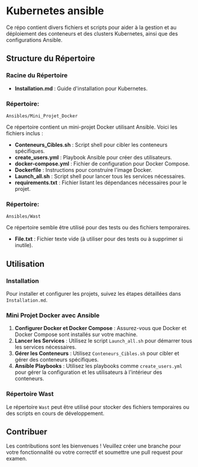 # Kubernetes ansible 


Ce répo contient divers fichiers et scripts pour aider à la gestion et au déploiement des conteneurs et des clusters Kubernetes, ainsi que des configurations Ansible.

## Structure du Répertoire

### Racine du Répertoire

- **Installation.md** : Guide d'installation pour Kubernetes.

### Répertoire:
 `Ansibles/Mini_Projet_Docker`

Ce répertoire contient un mini-projet Docker utilisant Ansible. Voici les fichiers inclus :

- **Conteneurs_Cibles.sh** : Script shell pour cibler les conteneurs spécifiques.
- **create_users.yml** : Playbook Ansible pour créer des utilisateurs.
- **docker-compose.yml** : Fichier de configuration pour Docker Compose.
- **Dockerfile** : Instructions pour construire l'image Docker.
- **Launch_all.sh** : Script shell pour lancer tous les services nécessaires.
- **requirements.txt** : Fichier listant les dépendances nécessaires pour le projet.

### Répertoire: 

`Ansibles/Wast`

Ce répertoire semble être utilisé pour des tests ou des fichiers temporaires.

- **File.txt** : Fichier texte vide (à utiliser pour des tests ou à supprimer si inutile).

## Utilisation

### Installation

Pour installer et configurer les projets, suivez les étapes détaillées dans `Installation.md`.

### Mini Projet Docker avec Ansible

1. **Configurer Docker et Docker Compose** : Assurez-vous que Docker et Docker Compose sont installés sur votre machine.
2. **Lancer les Services** : Utilisez le script `Launch_all.sh` pour démarrer tous les services nécessaires.
3. **Gérer les Conteneurs** : Utilisez `Conteneurs_Cibles.sh` pour cibler et gérer des conteneurs spécifiques.
4. **Ansible Playbooks** : Utilisez les playbooks comme `create_users.yml` pour gérer la configuration et les utilisateurs à l'intérieur des conteneurs.

### Répertoire Wast

Le répertoire `Wast` peut être utilisé pour stocker des fichiers temporaires ou des scripts en cours de développement.

## Contribuer

Les contributions sont les bienvenues ! Veuillez créer une branche pour votre fonctionnalité ou votre correctif et soumettre une pull request pour examen.
